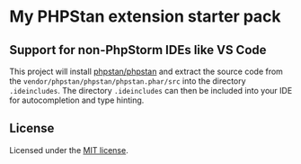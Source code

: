 # My PHPStan extension starter pack

## Support for non-PhpStorm IDEs like VS Code

This project will install [phpstan/phpstan](https://github.com/phpstan/phpstan) and extract the source code from the `vendor/phpstan/phpstan/phpstan.phar/src` into the directory `.ideincludes`. The directory `.ideincludes` can then be included into your IDE for autocompletion and type hinting.

## License

Licensed under the [MIT license](https://opensource.org/licenses/MIT).